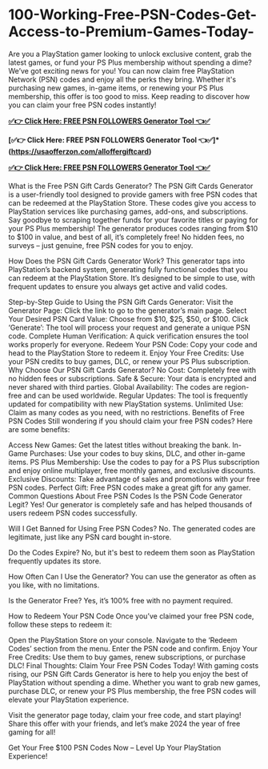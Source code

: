 # 100-Working-Free-PSN-Codes-Get-Access-to-Premium-Games-Today-
Are you a PlayStation gamer looking to unlock exclusive content, grab the latest games, or fund your PS Plus membership without spending a dime? We’ve got exciting news for you! You can now claim free PlayStation Network (PSN) codes and enjoy all the perks they bring. Whether it's purchasing new games, in-game items, or renewing your PS Plus membership, this offer is too good to miss. Keep reading to discover how you can claim your free PSN codes instantly!



**[✅👉 Click Here: FREE PSN FOLLOWERS Generator Tool 👈✅](https://usaofferzon.com/psn)**


**[✅👉 Click Here: FREE PSN FOLLOWERS Generator Tool 👈✅]*(https://usaofferzon.com/alloffergiftcard)**


**[✅👉 Click Here: FREE PSN FOLLOWERS Generator Tool 👈✅](https://usaofferzon.com/giftcard)**



What is the Free PSN Gift Cards Generator?
The PSN Gift Cards Generator is a user-friendly tool designed to provide gamers with free PSN codes that can be redeemed at the PlayStation Store. These codes give you access to PlayStation services like purchasing games, add-ons, and subscriptions. Say goodbye to scraping together funds for your favorite titles or paying for your PS Plus membership! The generator produces codes ranging from $10 to $100 in value, and best of all, it’s completely free! No hidden fees, no surveys – just genuine, free PSN codes for you to enjoy.

How Does the PSN Gift Cards Generator Work?
This generator taps into PlayStation’s backend system, generating fully functional codes that you can redeem at the PlayStation Store. It’s designed to be simple to use, with frequent updates to ensure you always get active and valid codes.

Step-by-Step Guide to Using the PSN Gift Cards Generator:
Visit the Generator Page: Click the link to go to the generator’s main page.
Select Your Desired PSN Card Value: Choose from $10, $25, $50, or $100.
Click ‘Generate’: The tool will process your request and generate a unique PSN code.
Complete Human Verification: A quick verification ensures the tool works properly for everyone.
Redeem Your PSN Code: Copy your code and head to the PlayStation Store to redeem it.
Enjoy Your Free Credits: Use your PSN credits to buy games, DLC, or renew your PS Plus subscription.
Why Choose Our PSN Gift Cards Generator?
No Cost: Completely free with no hidden fees or subscriptions.
Safe & Secure: Your data is encrypted and never shared with third parties.
Global Availability: The codes are region-free and can be used worldwide.
Regular Updates: The tool is frequently updated for compatibility with new PlayStation systems.
Unlimited Use: Claim as many codes as you need, with no restrictions.
Benefits of Free PSN Codes
Still wondering if you should claim your free PSN codes? Here are some benefits:

Access New Games: Get the latest titles without breaking the bank.
In-Game Purchases: Use your codes to buy skins, DLC, and other in-game items.
PS Plus Membership: Use the codes to pay for a PS Plus subscription and enjoy online multiplayer, free monthly games, and exclusive discounts.
Exclusive Discounts: Take advantage of sales and promotions with your free PSN codes.
Perfect Gift: Free PSN codes make a great gift for any gamer.
Common Questions About Free PSN Codes
Is the PSN Code Generator Legit?
Yes! Our generator is completely safe and has helped thousands of users redeem PSN codes successfully.

Will I Get Banned for Using Free PSN Codes?
No. The generated codes are legitimate, just like any PSN card bought in-store.

Do the Codes Expire?
No, but it's best to redeem them soon as PlayStation frequently updates its store.

How Often Can I Use the Generator?
You can use the generator as often as you like, with no limitations.

Is the Generator Free?
Yes, it’s 100% free with no payment required.

How to Redeem Your PSN Code
Once you’ve claimed your free PSN code, follow these steps to redeem it:

Open the PlayStation Store on your console.
Navigate to the ‘Redeem Codes’ section from the menu.
Enter the PSN code and confirm.
Enjoy Your Free Credits: Use them to buy games, renew subscriptions, or purchase DLC!
Final Thoughts: Claim Your Free PSN Codes Today!
With gaming costs rising, our PSN Gift Cards Generator is here to help you enjoy the best of PlayStation without spending a dime. Whether you want to grab new games, purchase DLC, or renew your PS Plus membership, the free PSN codes will elevate your PlayStation experience.

Visit the generator page today, claim your free code, and start playing! Share this offer with your friends, and let’s make 2024 the year of free gaming for all!

Get Your Free $100 PSN Codes Now – Level Up Your PlayStation Experience!

